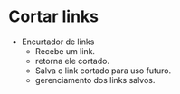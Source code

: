 # Cortar links

+ Encurtador de links
  + Recebe um link.
  + retorna ele cortado.
  + Salva o link cortado para uso futuro.
  + gerenciamento dos links salvos.

